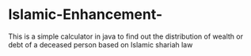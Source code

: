 # Islamic-Enhancement-
This is a simple calculator in java to find out the distribution of wealth or debt of a deceased person based on Islamic shariah law 
